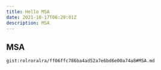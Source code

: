 ```yaml
---
title: Hello MSA
date: 2021-10-17T06:29:01Z
description: MSA
---
```


## MSA
`gist:rolroralra/ff06ffc786ba4ad52a7e6bd6e00a74a8#MSA.md`
